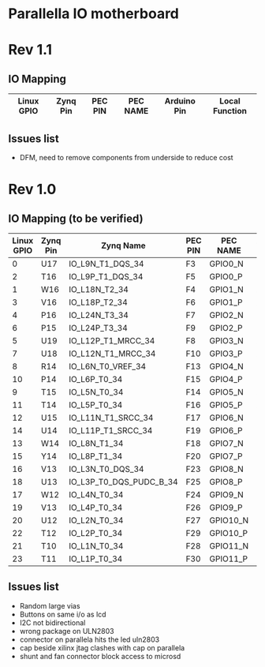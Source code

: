 # Parallella IO motherboard

# Rev 1.1

## IO Mapping

| Linux GPIO | Zynq Pin | PEC PIN | PEC NAME | Arduino Pin | Local Function |
| ---------- | -------- | ------- | -------- | ----------- | -------------- |

## Issues list
- DFM, need to remove components from underside to reduce cost

# Rev 1.0
## IO Mapping (to be verified)
| Linux GPIO | Zynq Pin | Zynq Name | PEC PIN | PEC NAME | Arduino Pin | Local Function |
| ---- | ---- | ---- | ---- | ---- | ---- | ---- |
| 0 | U17 | IO_L9N_T1_DQS_34             | F3 | GPIO0_N | D7 | - |
| 2 | T16 | IO_L9P_T1_DQS_34             | F5 | GPIO0_P | D6 | -  |
| 1 | W16 | IO_L18N_T2_34                | F4 | GPIO1_N | A0 | LCD_D0 |
| 3 | V16 | IO_L18P_T2_34                | F6 | GPIO1_P | A1 | LCD_D1 |
| 4 | P16 | IO_L24N_T3_34                    | F7 | GPIO2_N | D5 | - |
| 6 | P15 | IO_L24P_T3_34                    | F9 | GPIO2_P | D4 | - |
| 5 | U19 | IO_L12P_T1_MRCC_34               | F8 | GPIO3_N | A2 | LCD_D2 |
| 7 | U18 | IO_L12N_T1_MRCC_34               | F10 | GPIO3_P | A3 | LCD_D3 |
| 8 | R14 | IO_L6N_T0_VREF_34                | F13 | GPIO4_N | D3 | - |
| 10 | P14 | IO_L6P_T0_34                     | F15 | GPIO4_P | D2 | - |
| 9 | T15 | IO_L5N_T0_34                     | F14 | GPIO5_N | A4 | LCD_D4 |
| 11 | T14 | IO_L5P_T0_34                       | F16 | GPIO5_P | A5 | LCD_D5 |
| 12 | U15 | IO_L11N_T1_SRCC_34             | F17 | GPIO6_N | D1/TX | - |
| 14 | U14 | IO_L11P_T1_SRCC_34             | F19 | GPIO6_P | D0/RX | - |
| 13 | W14 | IO_L8N_T1_34                   | F18 | GPIO7_N | - | LCD_D6 |
| 15 | Y14 | IO_L8P_T1_34                   | F20 | GPIO7_P | - | LCD_D7 |
| 16 | V13 | IO_L3N_T0_DQS_34                   | F23 | GPIO8_N | D11 | - |
| 18 | U13 | IO_L3P_T0_DQS_PUDC_B_34 | F25 | GPIO8_P | D10 | LCD_E |
| 17 | W12 | IO_L4N_T0_34            | F24 | GPIO9_N | SDA* | - |
| 19 | V13 | IO_L4P_T0_34             | F26 | GPIO9_P | SCL* | - |
| 20 | U12 | IO_L2N_T0_34             | F27 | GPIO10_N | D9 | LCD_RW |
| 22 | T12 | IO_L2P_T0_34             | F29 | GPIO10_P | D8 | LCD_RS  |
| 21 | T10 | IO_L1N_T0_34             | F28 | GPIO11_N | D13 | - |
| 23 | T11 | IO_L1P_T0_34             | F30 | GPIO11_P | D12 | - |

## Issues list

- Random large vias
- Buttons on same i/o as lcd
- I2C not bidirectional
- wrong package on ULN2803
- connector on parallela hits the led uln2803
- cap beside xilinx jtag clashes with cap on parallela
- shunt and fan connector block access to microsd
